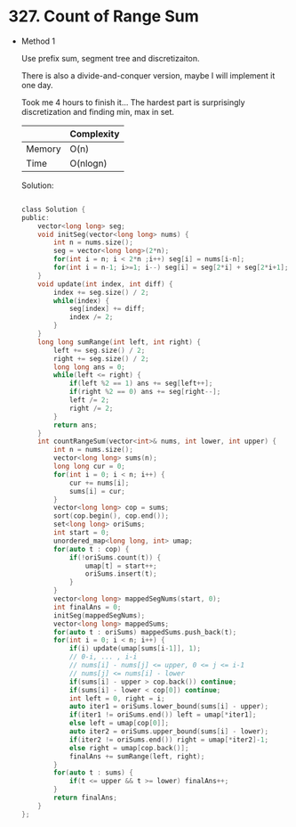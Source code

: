# 327. Count of Range Sum
- Method 1

    Use prefix sum, segment tree and discretizaiton.

    There is also a divide-and-conquer version, maybe I will implement it one day.

    Took me 4 hours to finish it... The hardest part is surprisingly discretization and finding min, max in set.

    | |   Complexity  |
    | ----------- | ----------- | 
    |  Memory     | O(n) | 
    |      Time       |  O(nlogn) | 


    Solution:

    ``` h

    class Solution {
    public:
        vector<long long> seg;
        void initSeg(vector<long long> nums) {
            int n = nums.size();
            seg = vector<long long>(2*n);
            for(int i = n; i < 2*n ;i++) seg[i] = nums[i-n];
            for(int i = n-1; i>=1; i--) seg[i] = seg[2*i] + seg[2*i+1];
        }
        void update(int index, int diff) {
            index += seg.size() / 2;
            while(index) {
                seg[index] += diff;
                index /= 2;
            }
        }
        long long sumRange(int left, int right) {
            left += seg.size() / 2;
            right += seg.size() / 2;
            long long ans = 0;
            while(left <= right) {
                if(left %2 == 1) ans += seg[left++];
                if(right %2 == 0) ans += seg[right--];
                left /= 2;
                right /= 2;
            }
            return ans;
        }
        int countRangeSum(vector<int>& nums, int lower, int upper) {
            int n = nums.size();
            vector<long long> sums(n);
            long long cur = 0;
            for(int i = 0; i < n; i++) {
                cur += nums[i];
                sums[i] = cur;
            }
            vector<long long> cop = sums;
            sort(cop.begin(), cop.end());
            set<long long> oriSums;
            int start = 0;
            unordered_map<long long, int> umap;
            for(auto t : cop) {
                if(!oriSums.count(t)) {
                    umap[t] = start++;
                    oriSums.insert(t);
                }
            }
            vector<long long> mappedSegNums(start, 0);
            int finalAns = 0;
            initSeg(mappedSegNums);
            vector<long long> mappedSums;
            for(auto t : oriSums) mappedSums.push_back(t);
            for(int i = 0; i < n; i++) {
                if(i) update(umap[sums[i-1]], 1);
                // 0-i, ... , i-i
                // nums[i] - nums[j] <= upper, 0 <= j <= i-1
                // nums[j] <= nums[i] - lower
                if(sums[i] - upper > cop.back()) continue;
                if(sums[i] - lower < cop[0]) continue;
                int left = 0, right = i;
                auto iter1 = oriSums.lower_bound(sums[i] - upper);
                if(iter1 != oriSums.end()) left = umap[*iter1];
                else left = umap[cop[0]];
                auto iter2 = oriSums.upper_bound(sums[i] - lower);
                if(iter2 != oriSums.end()) right = umap[*iter2]-1;
                else right = umap[cop.back()];
                finalAns += sumRange(left, right);
            }
            for(auto t : sums) {
                if(t <= upper && t >= lower) finalAns++;
            }
            return finalAns;
        }
    };

    ```

<!-- - Method 2

    This is another method.

    | |   Complexity  |
    | ----------- | ----------- | 
    |  Memory     | O(n) | 
    |      Time       |  O(n) | 


    Solution:

    ``` h



    ```

- Additional Knowledge:
       
    Here are some additional knowledge.



<br> -->